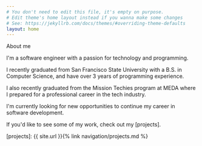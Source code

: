 ```yaml
---
# You don't need to edit this file, it's empty on purpose.
# Edit theme's home layout instead if you wanna make some changes
# See: https://jekyllrb.com/docs/themes/#overriding-theme-defaults
layout: home
---
```

<p class="title">About me</p>

I'm a software engineer with a passion for technology and programming.

I recently graduated from San Francisco State University with a B.S. in Computer
Science, and have over 3 years of programming experience.

I also recently graduated from the Mission Techies program at MEDA where I
prepared for a professional career in the tech industry.

I'm currently looking for new opportunities to continue my career in software
development.

If you'd like to see some of my work, check out my [projects].

[projects]: {{ site.url }}{% link navigation/projects.md %}
